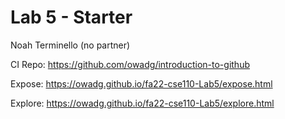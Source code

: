 # Lab 5 - Starter
Noah Terminello (no partner)

CI Repo:
https://github.com/owadg/introduction-to-github

Expose:
https://owadg.github.io/fa22-cse110-Lab5/expose.html

Explore:
https://owadg.github.io/fa22-cse110-Lab5/explore.html
